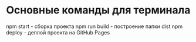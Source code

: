 # Основные команды для терминала
npm start - сборка проекта
npm run build - построение папки dist
npm deploy - деплой проекта на GitHub Pages